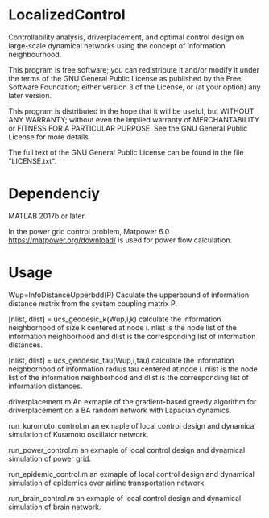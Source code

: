 # LocalizedControl
Controllability analysis, driverplacement, and optimal control design on large-scale dynamical networks using the concept of information neighbourhood.

This program is free software; you can redistribute it and/or modify it under the terms of the GNU General Public License as published by the Free Software Foundation; either version 3 of the License, or (at your option) any later version.

This program is distributed in the hope that it will be useful, but WITHOUT ANY WARRANTY; without even the implied warranty of MERCHANTABILITY or FITNESS FOR A PARTICULAR PURPOSE. See the GNU General Public License for more details.


The full text of the GNU General Public License can be found in the file "LICENSE.txt".


# Dependenciy

MATLAB 2017b or later.

In the power grid control problem, Matpower 6.0 https://matpower.org/download/ is used for power flow calculation.


# Usage

Wup=InfoDistanceUpperbdd(P) Caculate the upperbound of information distance matrix from the system coupling matrix P.

[nlist, dlist] = ucs_geodesic_k(Wup,i,k) calculate the information neighborhood of size k centered at node i. nlist is the node list of the information neighborhood and dlist is the corresponding list of information distances.

[nlist, dlist] = ucs_geodesic_tau(Wup,i,tau) calculate the information neighborhood of information radius tau centered at node i. nlist is the node list of the information neighborhood and dlist is the corresponding list of information distances.

driverplacement.m An exmaple of the gradient-based greedy algorithm for driverplacement on a BA random network with Lapacian dynamics.

run_kuromoto_control.m an exmaple of local control design and dynamical simulation of Kuramoto oscillator network.

run_power_control.m an exmaple of local control design and dynamical simulation of power grid.

run_epidemic_control.m an exmaple of local control design and dynamical simulation of epidemics over airline transportation network.

run_brain_control.m an exmaple of local control design and dynamical simulation of brain network.


